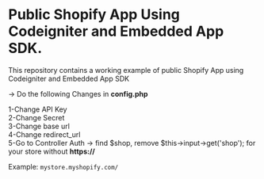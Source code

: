 # Public Shopify App Using Codeigniter and Embedded App SDK.
This repository contains a working example of public Shopify App using Codeigniter and Embedded App SDK


-> Do the following Changes in <strong>config.php</strong>

1-Change API Key<br>
2-Change Secret<br>
3-Change base url <br>
4-Change redirect_url <br>
5-Go to Controller Auth -> find $shop, remove $this->input->get('shop'); for your store without **https://**<br>

Example: `mystore.myshopify.com/`

